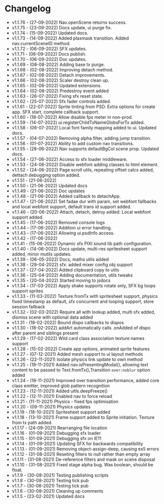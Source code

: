 # Changelog

- v1.1.76 - (27-09-2022) Nav.openScene returns success.
- v1.1.75 - (23-09-2022) Docs update, ui purge fix.
- v1.1.74 - (15-09-2022) Updated docs.
- v1.1.73 - (14-09-2022) Added plaxmask transition. Added nav.currentSceneID method.
- v1.1.72 - (06-09-2022) SFX updates.
- v1.1.71 - (06-09-2022) Docs publish.
- v1.1.70 - (06-09-2022) Doc updates.
- v1.1.69 - (08-08-2022) Adding base tx purge.
- v1.1.68 - (02-08-2022) Improving detach method.
- v1.1.67 - (02-08-2022) Detach improvements.
- v1.1.66 - (02-08-2022) Scaler destroy clean up.
- v1.1.65 - (02-08-2022) Updated extensions.
- v1.1.64 - (02-08-2022) Predestroy event added
- v1.1.63 - (26-07-2022) Fixing sfx reset state.
- v1.1.62 - (25-07-2022) Sfx fader controls added.
- v1.1.61 - (22-07-2022) Sprite tinting from PSD. Extra options for create app. SFX start, complete callback support.
- v1.1.60 - (18-07-2022) Allow disable fps meter in non-prod.
- v1.1.59 - (14-07-2022) ui.registerChildTxNameGlobsForTx added.
- v1.1.58 - (06-07-2022) Local font family mapping added to ui. Updated docs.
- v1.1.57 - (04-07-2022) Removing alpha filter, adding jump transition.
- v1.1.56 - (01-07-2022) Ability to add custom nav transitions.
- v1.1.55 - (28-06-2022) Nav supports defaultBgCol scene prop. Updated docs.
- v1.1.54 - (27-06-2022) Access to sfx loader middleware.
- v1.1.53 - (24-06-2022) Disable webfont adding classes to html element.
- v1.1.52 - (24-06-2022) Page scroll utils, repeating offset calcs added, dettach debugging option added.
- v1.1.51 - (21-06-2022)
- v1.1.50 - (21-06-2022) Updated docs
- v1.1.49 - (21-06-2022) Doc updates
- v1.1.48 - (21-06-2022) Added callback to detachApp.
- v1.1.47 - (21-06-2022) Set fadae dur with param, set webfont fallbacks and local webfont support, default trans id support added.
- v1.1.46 - (20-06-2022) Attach, detach, detroy added. Local webfont support added.
- v1.1.45 - (17-06-2022) Removed console logs
- v1.1.44 - (17-06-2022) Addition ui error handling.
- v1.1.43 - (17-06-2022) Allowing ui.psdInfo access.
- v1.1.42 - (17-06-2022)
- v1.1.41 - (15-06-2022) Dynamic sfx PIXI sound lib path configuration.
- v1.1.40 - (14-06-2022) Docs update, multi-res spritesheet support added, minor mutils updates.
- v1.1.39 - (06-05-2022) Docs, maths utils added
- v1.1.38 - (29-04-2022) sfx: added mixer config obj support
- v1.1.37 - (27-04-2022) Added clipboard copy to utils
- v1.1.36 - (25-04-2022) Adding documentation, utils tweaks
- v1.1.35 - (20-04-2022) Started moving to jsdocs
- v1.1.34 - (17-03-2022) Apply shake supports rotate only, SFX bg loops support sprites
- v1.1.33 - (11-03-2022) Texture.fromTx with spritesheet support, physics fixed timestamp as default, sfx concurrent and looping support, store session fallback
- v1.1.32 - (02-03-2022) Require all with lookup added, multi sfx added, dismiss scene with optional data added
- v1.1.31 - (18-02-2022) Bound dispo callbacks to dispos
- v1.1.30 - (18-02-2022) addArt automatically calls .onAdded of dispo after parent and siblings present
- v1.1.29 - (17-02-2022) Wild card class association texture names support
- v1.1.28 - (15-02-2022) Create app options, animated sprite features
- v1.1.27 - (07-12-2021) Added mesh support to ui layout methods
- v1.1.26 - (22-11-2021) Isolate physics link update to own method
- v1.1.25 - (19-11-2021) Added nav.isPresentingModal(), allowing text content to be passed to Text.fromTx(),Transition `over:noblur` option added
- v1.1.24 - (18-11-2021) Improved over transition performance, added core class emitter, improved glob pattern recognition
- v1.1.23 - (12-11-2021) Added uitls.deepFreeze()
- v1.1.22 - (12-11-2021) Enabled nav to force reload
- v1.1.21 - (11-11-2021) Physics - fixed fps optimisation
- v1.1.20 - (09-11-2021) Physics updates
- v1.1.19 - (18-10-2021) Spritesheet support added
- v1.1.18 - (13-10-2021) Frame support added to Sprite initiation. Texture from tx path added.
- v1.1.17 - (24-09-2021) Rearranging file location
- v1.1.16 - (01-09-2021) Debugging sfx loader
- v1.1.15 - (01-09-2021) Debugging sfx on IE11
- v1.1.14 - (01-09-2021) Updating SFX for backwards compatibility
- v1.1.13 - (01-09-2021) Removing object-assign-deep, causing es5 errors
- v1.1.12 - (31-08-2021) Reseting filters to null rather than empty array
- v1.1.11 - (31-08-2021) De-reference filters and mask on scene disposal
- v1.1.10 - (31-08-2021) Fixed stage alpha bug. Was boolean, should be float.
- v1.1.9 - (30-08-2021) Testing publishing scripts
- v1.1.8 - (30-08-2021) Testing tick pub
- v1.1.7 - (30-08-2021) Testing tick pub
- v1.1.6 - (30-08-2021) Cleaning up comments
- v1.1.5 - (23-02-2021) Updated docs

